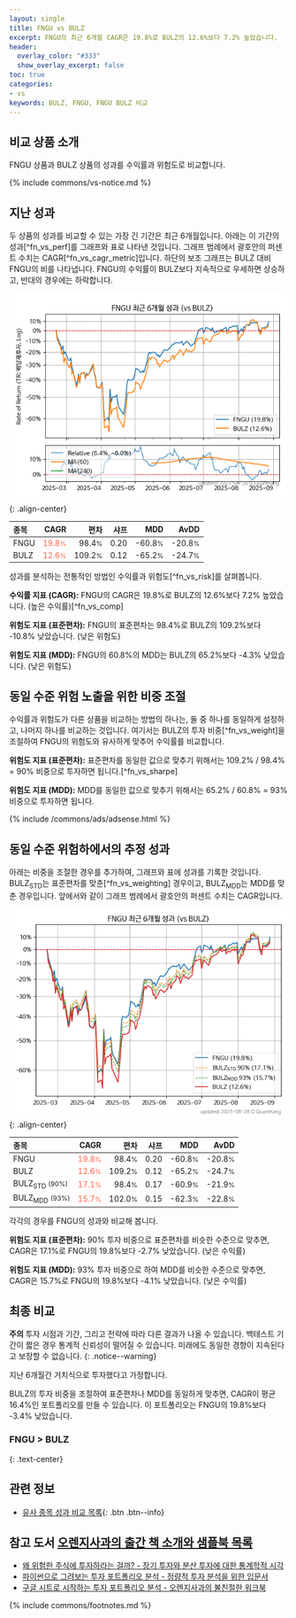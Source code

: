 ```yaml
---
layout: single
title: FNGU vs BULZ
excerpt: FNGU의 최근 6개월 CAGR은 19.8%로 BULZ의 12.6%보다 7.2% 높았습니다.
header:
  overlay_color: "#333"
  show_overlay_excerpt: false
toc: true
categories:
- vs
keywords: BULZ, FNGU, FNGU BULZ 비교
---
```


## 비교 상품 소개


FNGU 상품과 BULZ 상품의 성과를 수익률과 위험도로 비교합니다.





{% include commons/vs-notice.md %}

## 지난 성과

두 상품의 성과를 비교할 수 있는 가장 긴 기간은 최근 6개월입니다. 아래는 이 기간의 성과[^fn_vs_perf]를 그래프와 표로 나타낸 것입니다.
그래프 범례에서 괄호안의 퍼센트 수치는 CAGR[^fn_vs_cagr_metric]입니다.
하단의 보조 그래프는 BULZ 대비 FNGU의 비를 나타냅니다.
FNGU의 수익률이 BULZ보다 지속적으로 우세하면 상승하고, 반대의 경우에는 하락합니다.

![FNGU](/vs/images/fngu-vs-bulz_dual.png){: .align-center}

| **종목** | **CAGR** | **편차** | **샤프** | **MDD** | **AvDD** |
| :------------ | ------: | -----------: | -------: | ------: | -------: |
| FNGU | <span style="color: tomato">19.8<small>%</small></span> | 98.4<small>%</small> | 0.20 | -60.8<small>%</small> | -20.8<small>%</small> |
| BULZ | <span style="color: tomato">12.6<small>%</small></span> | 109.2<small>%</small> | 0.12 | -65.2<small>%</small> | -24.7<small>%</small> |

<!-- more -->


성과를 분석하는 전통적인 방법인 수익률과 위험도[^fn_vs_risk]를 살펴봅니다.

**수익률 지표 (CAGR):** FNGU의 CAGR은 19.8%로 BULZ의 12.6%보다 7.2% 높았습니다. (높은 수익률)[^fn_vs_comp]

**위험도 지표 (표준편차):** FNGU의 표준편차는 98.4%로 BULZ의 109.2%보다 -10.8% 낮았습니다. (낮은 위험도)

**위험도 지표 (MDD):** FNGU의 60.8%의 MDD는 BULZ의 65.2%보다 -4.3% 낮았습니다. (낮은 위험도)



## 동일 수준 위험 노출을 위한 비중 조절

수익률과 위험도가 다른 상품을 비교하는 방법의 하나는, 둘 중 하나를 동일하게 설정하고, 나머지 하나를 비교하는 것입니다.
여기서는 BULZ의 투자 비중[^fn_vs_weight]을 조절하여 FNGU의 위험도와 유사하게 맞추어 수익률를 비교합니다.

**위험도 지표 (표준편차):** 표준편차를 동일한 값으로 맞추기 위해서는 109.2% / 98.4% = 90% 비중으로 투자하면 됩니다.[^fn_vs_sharpe]

**위험도 지표 (MDD):** MDD를 동일한 값으로 맞추기 위해서는 65.2% / 60.8% = 93% 비중으로 투자하면 됩니다.


{% include /commons/ads/adsense.html %}



## 동일 수준 위험하에서의 추정 성과

아래는 비중을 조절한 경우를 추가하여, 그래프와 표에 성과를 기록한 것입니다.
BULZ<sub>STD</sub>는 표준편차를 맞춘[^fn_vs_weighting] 경우이고, BULZ<sub>MDD</sub>는 MDD를 맞춘 경우입니다.
앞에서와 같이 그래프 범례에서 괄호안의 퍼센트 수치는 CAGR입니다.


![FNGU](/vs/images/fngu-vs-bulz.png){: .align-center}



| **종목** | **CAGR** | **편차** | **샤프** | **MDD** | **AvDD** |
| :------------ | ------: | -----------: | -------: | ------: | -------: |
| FNGU | <span style="color: tomato">19.8<small>%</small></span> | 98.4<small>%</small> | 0.20 | -60.8<small>%</small> | -20.8<small>%</small> |
| BULZ | <span style="color: tomato">12.6<small>%</small></span> | 109.2<small>%</small> | 0.12 | -65.2<small>%</small> | -24.7<small>%</small> |
| BULZ<sub>STD</sub> <small>(90%)</small> | <span style="color: tomato">17.1<small>%</small></span> | 98.4<small>%</small> | 0.17 | -60.9<small>%</small> | -21.9<small>%</small> |
| BULZ<sub>MDD</sub> <small>(93%)</small> | <span style="color: tomato">15.7<small>%</small></span> | 102.0<small>%</small> | 0.15 | -62.3<small>%</small> | -22.8<small>%</small> |



각각의 경우를 FNGU의 성과와 비교해 봅니다.

**위험도 지표 (표준편차):** 90% 투자 비중으로 표준편차를 비슷한 수준으로 맞추면, CAGR은 17.1%로 FNGU의 19.8%보다 -2.7% 낮았습니다. (낮은 수익률)

**위험도 지표 (MDD):** 93% 투자 비중으로 하여 MDD를 비슷한 수준으로 맞추면, CAGR은 15.7%로 FNGU의 19.8%보다 -4.1% 낮았습니다. (낮은 수익률)




## 최종 비교

**주의** 투자 시점과 기간, 그리고 전략에 따라 다른 결과가 나올 수 있습니다. 백테스트 기간이 짧은 경우 통계적 신뢰성이 떨어질 수 있습니다. 미래에도 동일한 경향이 지속된다고 보장할 수 없습니다.
{: .notice--warning}

지난 6개월간 거치식으로 투자했다고 가정합니다.

BULZ의 투자 비중을 조절하여 표준편차나 MDD를 동일하게 맞추면, CAGR이 평균 16.4%인 포트폴리오를 만들 수 있습니다.
이 포트폴리오는 FNGU의 19.8%보다 -3.4% 낮았습니다.

### FNGU &gt; BULZ
{: .text-center}


## 관련 정보

- [유사 종목 성과 비교 목록](/vs/){: .btn .btn--info}


## 참고 도서 [오렌지사과의 출간 책 소개와 샘플북 목록](https://kongdori.tistory.com/691)

- [왜 위험한 주식에 투자하라는 걸까? - 장기 투자와 분산 투자에 대한 통계학적 시각](https://kongdori.tistory.com/421)
- [파이썬으로 그려보는 투자 포트폴리오 분석  - 정량적 투자 분석을 위한 입문서](https://kongdori.tistory.com/643)
- [구글 시트로 시작하는 투자 포트폴리오 분석 - 오렌지사과의 불친절한 워크북](https://kongdori.tistory.com/449)

{% include commons/footnotes.md %}